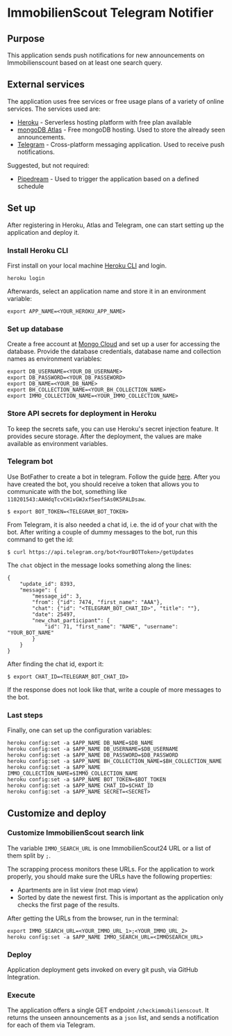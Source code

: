 # ImmobilienScout Telegram Notifier

## Purpose

This application sends push notifications for new announcements on Immobilienscount based on at least one search query.

## External services

The application uses free services or free usage plans of a variety of online services. The services used are:
- [Heroku](https://heroku.com) - Serverless hosting platform with free plan available
- [mongoDB Atlas](https://www.mongodb.com/cloud) - Free mongoDB hosting. Used to store the already seen announcements.
- [Telegram](https://www.telegram.org/) - Cross-platform messaging application. Used to receive push notifications.

Suggested, but not required:
- [Pipedream](https://pipedream.com) - Used to trigger the application based on a defined schedule

## Set up

After registering in Heroku, Atlas and Telegram, one can start setting up the application and deploy it.

### Install Heroku CLI

First install on your local machine [Heroku CLI](https://devcenter.heroku.com/articles/heroku-cli) and login. 

```
heroku login
```

Afterwards, select an application name and store it in an environment variable:

```
export APP_NAME=<YOUR_HEROKU_APP_NAME>
```

### Set up database

Create a free account at [Mongo Cloud](https://www.mongodb.com/cloud) and set up a user for accessing the database. Provide the database credentials, database name and collection names as environment variables:

```
export DB_USERNAME=<YOUR_DB_USERNAME>
export DB_PASSWORD=<YOUR_DB_PASSEWORD>
export DB_NAME=<YOUR_DB_NAME>
export BH_COLLECTION_NAME=<YOUR_BH_COLLECTION_NAME>
export IMMO_COLLECTION_NAME=<YOUR_IMMO_COLLECTION_NAME>
```

### Store API secrets for deployment in Heroku
To keep the secrets safe, you can use Heroku's secret injection feature. 
It provides secure storage. After the deployment, the values are make available as environment variables.


### Telegram bot
Use BotFather to create a bot in telegram. Follow the guide [here](https://core.telegram.org/bots#6-botfather).
After you have created the bot, you should receive a token that allows you to communicate with the bot, something like `110201543:AAHdqTcvCH1vGWJxfSeofSAs0K5PALDsaw`.

```
$ export BOT_TOKEN=<TELEGRAM_BOT_TOKEN>
```

From Telegram, it is also needed a chat id, i.e. the id of your chat with the bot. 
After writing a couple of dummy messages to the bot, run this command to get the id:
```
$ curl https://api.telegram.org/bot<YourBOTToken>/getUpdates
```

The `chat` object in the message looks something along the lines:
```
{
    "update_id": 8393,
    "message": {
        "message_id": 3,
        "from": {"id": 7474, "first_name": "AAA"},
        "chat": {"id": "<TELEGRAM_BOT_CHAT_ID>", "title": ""},
        "date": 25497,
        "new_chat_participant": {
            "id": 71, "first_name": "NAME", "username": "YOUR_BOT_NAME"
        }
    }
}
```

After finding the chat id, export it:
```
$ export CHAT_ID=<TELEGRAM_BOT_CHAT_ID>
```
If the response does not look like that, write a couple of more messages to the bot.

### Last steps

Finally, one can set up the configuration variables:
```
heroku config:set -a $APP_NAME DB_NAME=$DB_NAME
heroku config:set -a $APP_NAME DB_USERNAME=$DB_USERNAME
heroku config:set -a $APP_NAME DB_PASSWORD=$DB_PASSWORD
heroku config:set -a $APP_NAME BH_COLLECTION_NAME=$BH_COLLECTION_NAME
heroku config:set -a $APP_NAME IMMO_COLLECTION_NAME=$IMMO_COLLECTION_NAME
heroku config:set -a $APP_NAME BOT_TOKEN=$BOT_TOKEN
heroku config:set -a $APP_NAME CHAT_ID=$CHAT_ID
heroku config:set -a $APP_NAME SECRET=<SECRET>
```

## Customize and deploy

### Customize ImmobilienScout search link

The variable `IMMO_SEARCH_URL` is one ImmobilienScout24 URL or a list of them split by `;`. 

The scrapping process monitors these URLs. For the application to work properly, you should make sure the URLs have the following properties:
- Apartments are in list view (not map view)
- Sorted by date the newest first. This is important as the application only checks the first page of the results.

After getting the URLs from the browser, run in the terminal: 
```
export IMMO_SEARCH_URL=<YOUR_IMMO_URL_1>;<YOUR_IMMO_URL_2>
heroku config:set -a $APP_NAME IMMO_SEARCH_URL=<IMMOSEARCH_URL>
```

### Deploy

Application deployment gets invoked on every git push, via GitHub Integration.

### Execute

The application offers a single GET endpoint `/checkimmobilienscout`. 
It returns the unseen announcements as a `json` list, and sends a notification for each of them via Telegram.